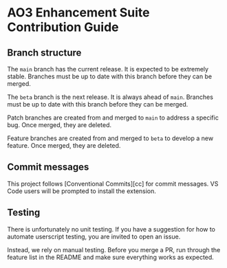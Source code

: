 # AO3 Enhancement Suite Contribution Guide

## Branch structure

The `main` branch has the current release. It is expected to be extremely
stable. Branches must be up to date with this branch before they can be merged.

The `beta` branch is the next release. It is always ahead of `main`. Branches
must be up to date with this branch before they can be merged.

Patch branches are created from and merged to `main` to address a specific bug.
Once merged, they are deleted.

Feature branches are created from and merged to `beta` to develop a new feature.
Once merged, they are deleted.

## Commit messages

This project follows [Conventional Commits][cc] for commit messages. VS Code
users will be prompted to install the extension.

## Testing

There is unfortunately no unit testing. If you have a suggestion for how to
automate userscript testing, you are invited to open an issue.

Instead, we rely on manual testing. Before you merge a PR, run through the
feature list in the README and make sure everything works as expected.
